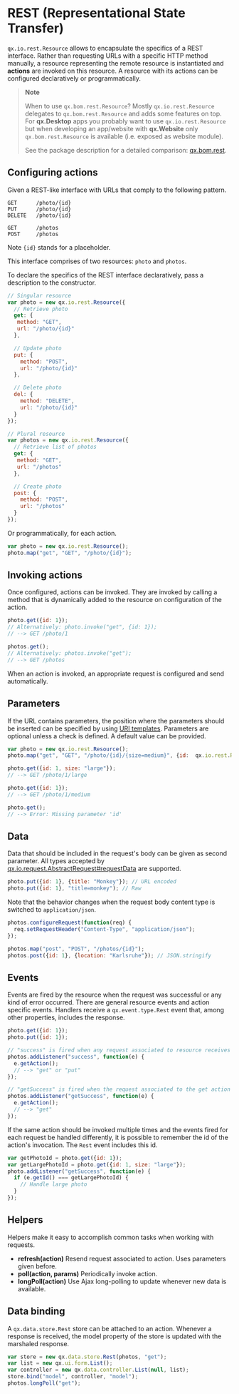 # REST (Representational State Transfer)

`qx.io.rest.Resource` allows to encapsulate the specifics of a REST
interface. Rather than requesting URLs with a specific HTTP method
manually, a resource representing the remote resource is instantiated
and **actions** are invoked on this resource. A resource with
its actions can be configured declaratively or programmatically.

> **Note**
>
> When to use `qx.bom.rest.Resource`? Mostly `qx.io.rest.Resource` delegates to 
>`qx.bom.rest.Resource` and adds some features on top. For **qx.Desktop** apps 
> you probably want to use `qx.io.rest.Resource` but when developing an app/website 
> with **qx.Website** only `qx.bom.rest.Resource` is available (i.e. exposed as 
> website module).
>
> See the package description for a detailed comparison: 
> [qx.bom.rest](apps://apiviewer/#qx.bom.rest).

Configuring actions
-------------------

Given a REST-like interface with URLs that comply to the following pattern.

```
GET      /photo/{id}
PUT      /photo/{id}
DELETE   /photo/{id}

GET      /photos
POST     /photos
```

Note `{id}` stands for a placeholder.

This interface comprises of two resources: `photo` and `photos`.

To declare the specifics of the REST interface
declaratively, pass a description to the constructor.

```javascript
// Singular resource
var photo = new qx.io.rest.Resource({
  // Retrieve photo
  get: {
   method: "GET",
   url: "/photo/{id}"
  },

  // Update photo
  put: {
    method: "POST",
    url: "/photo/{id}"
  },

  // Delete photo
  del: {
    method: "DELETE",
    url: "/photo/{id}"
  }
});

// Plural resource
var photos = new qx.io.rest.Resource({
  // Retrieve list of photos
  get: {
   method: "GET",
   url: "/photos"
  },

  // Create photo
  post: {
    method: "POST",
    url: "/photos"
  }
});
```

Or programmatically, for each action.

```javascript
var photo = new qx.io.rest.Resource();
photo.map("get", "GET", "/photo/{id}");
```

## Invoking actions

Once configured, actions can be invoked. They are invoked by calling a method
that is dynamically added to the resource on configuration of the action.

```javascript
photo.get({id: 1});
// Alternatively: photo.invoke("get", {id: 1});
// --> GET /photo/1

photos.get();
// Alternatively: photos.invoke("get");
// --> GET /photos
```

When an action is invoked, an appropriate request is configured and send automatically.

## Parameters

If the URL contains parameters, the position where the
parameters should be inserted can be specified by using [URI
templates](http://tools.ietf.org/html/draft-gregorio-uritemplate-07). Parameters
are optional unless a check is defined. A default value can be provided.

```javascript
var photo = new qx.io.rest.Resource();
photo.map("get", "GET", "/photo/{id}/{size=medium}", {id:  qx.io.rest.Resource.REQUIRED});

photo.get({id: 1, size: "large"});
// --> GET /photo/1/large

photo.get({id: 1});
// --> GET /photo/1/medium

photo.get();
// --> Error: Missing parameter 'id'
```

## Data

Data that should be included in the request's body can
be given as second parameter. All types accepted by
[qx.io.request.AbstractRequest#requestData](apps://apiviewer/#qx.io.request.AbstractRequest~requestData)
are supported.

```javascript
photo.put({id: 1}, {title: "Monkey"}); // URL encoded
photo.put({id: 1}, "title=monkey"); // Raw
```

Note that the behavior changes when the request body
content type is switched to `application/json`.

```javascript
photos.configureRequest(function(req) {
  req.setRequestHeader("Content-Type", "application/json");
});

photos.map("post", "POST", "/photos/{id}");
photos.post({id: 1}, {location: "Karlsruhe"}); // JSON.stringify
```

## Events


Events are fired by the resource when the request was successful
or any kind of error occurred. There are general resource events
and action specific events. Handlers receive a `qx.event.type.Rest`
event that, among other properties, includes the response.

```javascript
photo.get({id: 1});
photo.put({id: 1});

// "success" is fired when any request associated to resource receives a response
photos.addListener("success", function(e) {
  e.getAction();
  // --> "get" or "put"
});

// "getSuccess" is fired when the request associated to the get action receives a response
photos.addListener("getSuccess", function(e) {
  e.getAction();
  // --> "get"
});
```

If the same action should be invoked multiple times and the events fired
for each request be handled differently, it is possible to remember
the id of the action's invocation. The `Rest` event includes this id.

```javascript
var getPhotoId = photo.get({id: 1});
var getLargePhotoId = photo.get({id: 1, size: "large"});
photo.addListener("getSuccess", function(e) {
  if (e.getId() === getLargePhotoId) {
    // Handle large photo
  }
});
```

## Helpers

Helpers make it easy to accomplish common tasks when working with requests.

-   **refresh(action)** Resend request associated to action. Uses parameters given before.
-   **poll(action, params)** Periodically invoke action.
-   **longPoll(action)** Use Ajax long-polling to update whenever new data is available.

## Data binding

A `qx.data.store.Rest` store can be attached to an action. Whenever a response 
is received, the model property of the store is updated with the marshaled response.

```javascript
var store = new qx.data.store.Rest(photos, "get");
var list = new qx.ui.form.List();
var controller = new qx.data.controller.List(null, list);
store.bind("model", controller, "model");
photos.longPoll("get");
```

